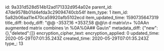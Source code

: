 id: 9a331d528d514b12ad171332d954a02e
parent_id: 47de9578b01d4efda3c29094740cb54f
item_type: 1
item_id: 5a82b06aa11e470ca59920afb5102ecd
item_updated_time: 1590735647319
title_diff: 
body_diff: "@@ -3537,16 +3537,58 @@\n d matrix\n+ $%5Ctilde%7BA%7D$%0AAn augmented matrix combines \n %0A%0A## Gau\n"
metadata_diff: {"new":{},"deleted":[]}
encryption_cipher_text: 
encryption_applied: 0
updated_time: 2020-05-29T07:01:35.243Z
created_time: 2020-05-29T07:01:35.243Z
type_: 13